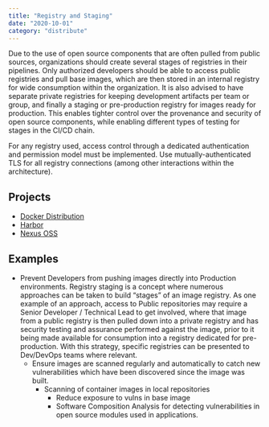 ```yaml
---
title: "Registry and Staging"
date: "2020-10-01"
category: "distribute"
---
```

Due to the use of open source components that are often pulled from public sources, organizations should create several stages of registries in their pipelines. Only authorized developers should be able to access public registries and pull base images, which are then stored in an internal registry for wide consumption within the organization. It is also advised to have separate private registries for keeping development artifacts per team or group, and finally a staging or pre-production registry for images ready for production. This enables tighter control over the provenance and security of open source components, while enabling different types of testing for stages in the CI/CD chain.

For any registry used, access control through a dedicated authentication and permission model must be implemented. Use mutually-authenticated TLS for all registry connections (among other interactions within the architecture).

## Projects
- [Docker Distribution](https://github.com/distribution/distribution)
- [Harbor](https://github.com/goharbor/harbor)
- [Nexus OSS](https://www.sonatype.com/nexus/repository-oss)

## Examples
- Prevent Developers from pushing images directly into Production environments. Registry staging is a concept where numerous approaches can be taken to build “stages” of an image registry. As one example of an approach, access to Public repositories may require a Senior Developer / Technical Lead to get involved, where that image from a public registry is then pulled down into a private registry and has security testing and assurance performed against the image, prior to it being made available for consumption into a registry dedicated for pre-production. With this strategy, specific registries can be presented to Dev/DevOps teams where relevant.
  - Ensure images are scanned regularly and automatically to catch new vulnerabilities which have been discovered since the image was built.
    - Scanning of container images in local repositories
      - Reduce exposure to vulns in base image
      - Software Composition Analysis for detecting vulnerabilities in open source modules used in applications.

